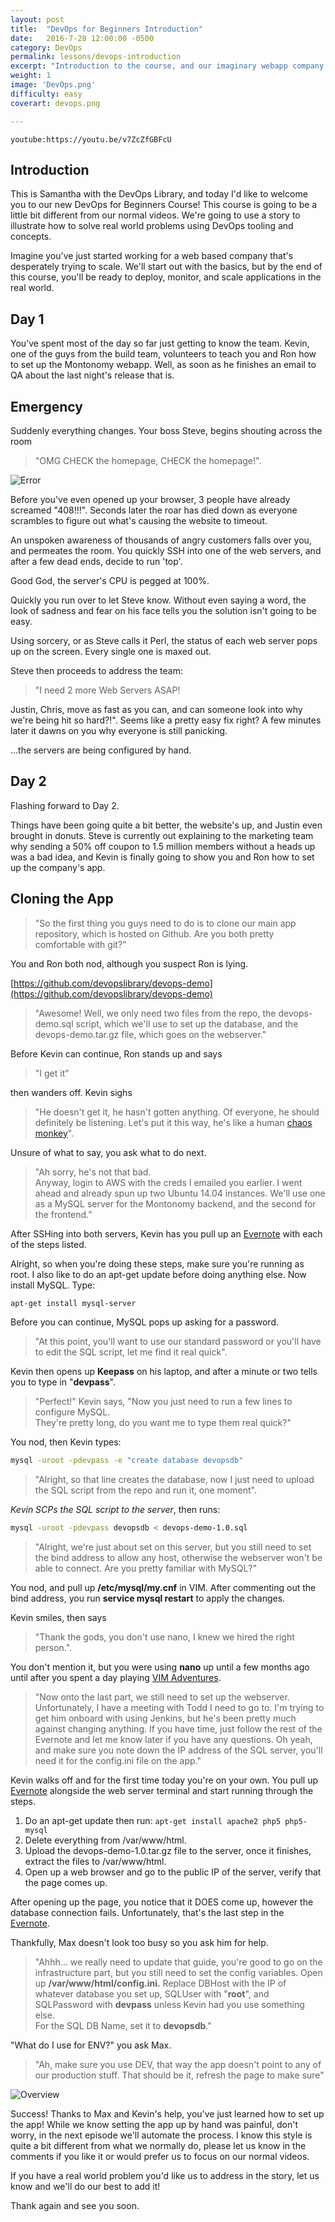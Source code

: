 ```yaml
---
layout: post
title:  "DevOps for Beginners Introduction"
date:   2016-7-28 12:00:00 -0500
category: DevOps
permalink: lessons/devops-introduction
excerpt: "Introduction to the course, and our imaginary webapp company: Montonomy.com."
weight: 1
image: 'DevOps.png'
difficulty: easy
coverart: devops.png

---
```

`youtube:https://youtu.be/v7ZcZfGBFcU`

Introduction
------------
This is Samantha with the DevOps Library, and today I'd like to welcome you to
our new DevOps for Beginners Course!  This course is going to be a little bit
different from our normal videos.  We're going to use a story to illustrate how
to solve real world problems using DevOps tooling and concepts.

Imagine you've just started working for a web based company that's desperately
trying to scale.  We'll start out with the basics, but by the end of this
course, you'll be ready to deploy, monitor, and scale applications in the real
world.

Day 1
-----
You’ve spent most of the day so far just getting to know the team.  Kevin, one
of the guys from the build team, volunteers to teach you and Ron how to set up
the Montonomy webapp.  Well, as soon as he finishes an email to QA about the
last night's release that is.

Emergency
---------
Suddenly everything changes.  Your boss Steve, begins shouting across the room

> "OMG CHECK the homepage, CHECK the homepage!".

![Error](/assets/img/lessons/408.jpg)

Before you've even opened up your browser, 3 people have already screamed
"408!!!".  Seconds later the roar has died down as everyone scrambles to figure
out what's causing the website to timeout.

An unspoken awareness of thousands of angry customers falls over you, and
permeates the room.  You quickly SSH into one of the web servers, and after a
few dead ends, decide to run 'top'.

Good God, the server's CPU is pegged at 100%.

Quickly you run over to let Steve know.  Without even saying a word, the look of
sadness and fear on his face tells you the solution isn't going to be easy.

Using sorcery, or as Steve calls it Perl, the status of each web server pops up
on the screen.  Every single one is maxed out.

Steve then proceeds to address the team:  

> "I need 2 more Web Servers ASAP!

Justin, Chris, move as fast as you can, and can someone look into why we're
being hit so hard?!".
Seems like a pretty easy fix right? A few minutes later it dawns on you why
everyone is still panicking.  

...the servers are being configured by hand.

Day 2
-----
Flashing forward to Day 2.  

Things have been going quite a bit better, the website's up, and Justin even
brought in donuts.  Steve is currently out explaining to the marketing team why
sending a 50% off coupon to 1.5 million members without a heads up was a bad
idea, and Kevin is finally going to show you and Ron how to set up the company's
app.

Cloning the App
---------------
> "So the first thing you guys need to do is to clone our main app repository,
> which is hosted on Github.  Are you both pretty comfortable with git?"

You and Ron both nod, although you suspect Ron is lying.

[https://github.com/devopslibrary/devops-demo](https://github.com/devopslibrary/devops-demo)

> "Awesome!  Well, we only need two files from the repo, the devops-demo.sql
> script, which we'll use to set up the database, and the devops-demo.tar.gz file,
> which goes on the webserver."

Before Kevin can continue, Ron stands up and says

>"I get it"

then wanders off.  Kevin sighs

> "He doesn't get it, he hasn't gotten anything.  Of everyone, he
> should definitely be listening.  Let's put it this way, he's like a human
> [chaos monkey](http://techblog.netflix.com/2012/07/chaos-monkey-released-into-wild.html)".

Unsure of what to say, you ask what to do next.  

> "Ah sorry, he's not that bad.  
> Anyway, login to AWS with the creds I emailed you earlier.  I went ahead and
> already spun up two Ubuntu 14.04 instances.  We'll use one as a MySQL server
> for the Montonomy backend, and the second for the frontend.”

After SSHing into both servers, Kevin has you pull up an [Evernote](http://www.evernote.com/l/AnvdBaIF3MpERJT4bOdzuQA6ZIC_ZHn2AJA/) with each
of the steps listed.  

Alright, so when you're doing these steps, make sure
you're running as root.  I also like to do an apt-get update before doing
anything else.  Now install MySQL.  Type:


```bash
apt-get install mysql-server
```


Before you can continue, MySQL pops up asking for a password.

> "At this point, you'll want to use our standard password or you'll have to edit
> the SQL script, let me find it real quick".

Kevin then opens up **Keepass** on his laptop, and after a minute or two tells
you to type in "**devpass**".

> "Perfect!" Kevin says, "Now you just need to run a few lines to configure MySQL.  
> They're pretty long, do you want me to type them real quick?"

You nod, then Kevin types:

```bash
mysql -uroot -pdevpass -e "create database devopsdb"
```

> "Alright, so that line creates the database, now I just need to upload the SQL
> script from the repo and run it, one moment".

*Kevin SCPs the SQL script to the server*, then runs:

```bash
mysql -uroot -pdevpass devopsdb < devops-demo-1.0.sql
```

> "Alright, we're just about set on this server, but you still need to set the
> bind address to allow any host, otherwise the webserver won't be able to
> connect.  Are you pretty familiar with MySQL?"

You nod, and pull up **/etc/mysql/my.cnf** in VIM.  After commenting out the
bind address, you run **service mysql restart** to apply the changes.

Kevin smiles, then says

>"Thank the gods, you don't use nano, I knew we hired the right person.".

You don't mention it, but you were using **nano** up until a few months ago
until after you spent a day playing [VIM Adventures](http://www.vim-adventures.com).

> "Now onto the last part, we still need to set up the webserver.  
> Unfortunately, I have a meeting with Todd I need to go to.  I'm trying to get
> him onboard with using Jenkins, but he's been pretty much against changing
> anything.  If you have time, just follow the rest of the Evernote and let me
> know later if you have any questions.  Oh yeah, and make sure you note down
> the IP address of the SQL server, you'll need it for the config.ini file on
> the app."

Kevin walks off and for the first time today you're on your own.  You pull up
[Evernote](http://www.evernote.com/l/AnvdBaIF3MpERJT4bOdzuQA6ZIC_ZHn2AJA/)
alongside the web server terminal and start running through the steps.

1. Do an apt-get update then run: ```apt-get install apache2 php5 php5-mysql```
2. Delete everything from /var/www/html.
3. Upload the devops-demo-1.0.tar.gz file to the server, once it finishes,
extract the files to /var/www/html.
4. Open up a web browser and go to the public IP of the server, verify that the
page comes up.

After opening up the page, you notice that it DOES come up, however the database
connection fails.  Unfortunately, that's the last step in the [Evernote](http://www.evernote.com/l/AnvdBaIF3MpERJT4bOdzuQA6ZIC_ZHn2AJA/).  

Thankfully, Max doesn't look too busy so you ask him for help.

> "Ahhh... we really need to update that guide, you're good to go on the
> infrastructure part, but you still need to set the config variables.  Open up
> **/var/www/html/config.ini.**
> Replace DBHost with the IP of whatever database you set up, SQLUser with
> "**root**", and SQLPassword with **devpass** unless Kevin had you use something else.  
> For the SQL DB Name, set it to **devopsdb**."

"What do I use for ENV?" you ask Max.  

> "Ah, make sure you use DEV, that way the app doesn't point to any of our
> production stuff.  That should be it, refresh the page to make sure"

![Overview](/assets/img/lessons/overview.png)

Success!  Thanks to Max and Kevin's help, you've just learned how to set up the
app!  While we know setting the app up by hand was painful, don't worry, in the
next episode we'll automate the process.  I know this style is quite a bit
different from what we normally do, please let us know in the comments if you
like it or would prefer us to focus on our normal videos.

If you have a real world problem you'd like us to address in the story, let us
know and we'll do our best to add it!

Thank again and see you soon.
